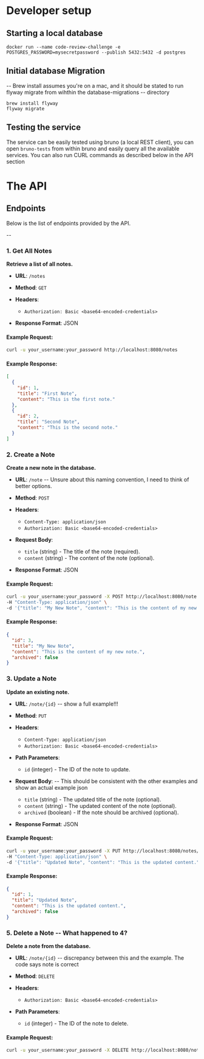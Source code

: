 # Developer setup

## Starting a local database

```
docker run --name code-review-challenge -e POSTGRES_PASSWORD=mysecretpassword --publish 5432:5432 -d postgres
```

## Initial database Migration

-- Brew install assumes you're on a mac, and it should be stated to run flyway migrate from wihthin the database-migrations
-- directory

```
brew install flyway
flyway migrate
```

## Testing the service

The service can be easily tested using bruno (a local REST client), you can open `bruno-tests` from within
bruno and easily query all the available services. You can also run CURL commands as described below in the API section

# The API

## Endpoints

Below is the list of endpoints provided by the API.

--

### 1. **Get All Notes**

**Retrieve a list of all notes.**

- **URL**: `/notes`
- **Method**: `GET`
- **Headers**:

  - `Authorization: Basic <base64-encoded-credentials>`

- **Response Format**: JSON

#### Example Request:

```bash
curl -u your_username:your_password http://localhost:8080/notes
```

#### Example Response:

```json
[
  {
    "id": 1,
    "title": "First Note",
    "content": "This is the first note."
  },
  {
    "id": 2,
    "title": "Second Note",
    "content": "This is the second note."
  }
]
```

### 2. **Create a Note**

**Create a new note in the database.**

- **URL**: `/note` -- Unsure about this naming convention, I need to think of better options.
- **Method**: `POST`
- **Headers**:

  - `Content-Type: application/json`
  - `Authorization: Basic <base64-encoded-credentials>`

- **Request Body**:

  - `title` (string) - The title of the note (required).
  - `content` (string) - The content of the note (optional).

- **Response Format**: JSON

#### Example Request:

```bash
curl -u your_username:your_password -X POST http://localhost:8080/note \
-H "Content-Type: application/json" \
-d '{"title": "My New Note", "content": "This is the content of my new note."}'
```

#### Example Response:

```json
{
  "id": 3,
  "title": "My New Note",
  "content": "This is the content of my new note.",
  "archived": false
}
```

### 3. **Update a Note**

**Update an existing note.**

- **URL**: `/note/{id}` -- show a full example!!!
- **Method**: `PUT`
- **Headers**:

  - `Content-Type: application/json`
  - `Authorization: Basic <base64-encoded-credentials>`

- **Path Parameters**:

  - `id` (integer) - The ID of the note to update.

- **Request Body**: -- This should be consistent with the other examples and show an actual example json

  - `title` (string) - The updated title of the note (optional).
  - `content` (string) - The updated content of the note (optional).
  - `archived` (boolean) - If the note should be archived (optional).

- **Response Format**: JSON

#### Example Request:

```bash
curl -u your_username:your_password -X PUT http://localhost:8080/notes/1 \
-H "Content-Type: application/json" \
-d '{"title": "Updated Note", "content": "This is the updated content."}'
```

#### Example Response:

```json
{
  "id": 1,
  "title": "Updated Note",
  "content": "This is the updated content.",
  "archived": false
}
```

### 5. **Delete a Note** -- What happened to 4?

**Delete a note from the database.**

- **URL**: `/note/{id}` -- discrepancy between this and the example. The code says note is correct
- **Method**: `DELETE`
- **Headers**:

  - `Authorization: Basic <base64-encoded-credentials>`

- **Path Parameters**:
  - `id` (integer) - The ID of the note to delete.

#### Example Request:

```bash
curl -u your_username:your_password -X DELETE http://localhost:8080/notes/1   -- This is the wrong URL
```
